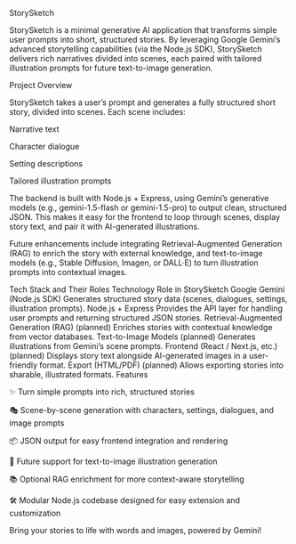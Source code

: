 StorySketch

StorySketch is a minimal generative AI application that transforms simple user prompts into short, structured stories. By leveraging Google Gemini’s advanced storytelling capabilities (via the Node.js SDK), StorySketch delivers rich narratives divided into scenes, each paired with tailored illustration prompts for future text-to-image generation.

Project Overview

StorySketch takes a user’s prompt and generates a fully structured short story, divided into scenes. Each scene includes:

Narrative text

Character dialogue

Setting descriptions

Tailored illustration prompts

The backend is built with Node.js + Express, using Gemini’s generative models (e.g., gemini-1.5-flash or gemini-1.5-pro) to output clean, structured JSON. This makes it easy for the frontend to loop through scenes, display story text, and pair it with AI-generated illustrations.

Future enhancements include integrating Retrieval-Augmented Generation (RAG) to enrich the story with external knowledge, and text-to-image models (e.g., Stable Diffusion, Imagen, or DALL·E) to turn illustration prompts into contextual images.

Tech Stack and Their Roles
Technology	Role in StorySketch
Google Gemini (Node.js SDK)	Generates structured story data (scenes, dialogues, settings, illustration prompts).
Node.js + Express	Provides the API layer for handling user prompts and returning structured JSON stories.
Retrieval-Augmented Generation (RAG) (planned)	Enriches stories with contextual knowledge from vector databases.
Text-to-Image Models (planned)	Generates illustrations from Gemini’s scene prompts.
Frontend (React / Next.js, etc.) (planned)	Displays story text alongside AI-generated images in a user-friendly format.
Export (HTML/PDF) (planned)	Allows exporting stories into sharable, illustrated formats.
Features

✨ Turn simple prompts into rich, structured stories

🎭 Scene-by-scene generation with characters, settings, dialogues, and image prompts

📦 JSON output for easy frontend integration and rendering

🔄 Future support for text-to-image illustration generation

📚 Optional RAG enrichment for more context-aware storytelling

🛠️ Modular Node.js codebase designed for easy extension and customization

Bring your stories to life with words and images, powered by Gemini!